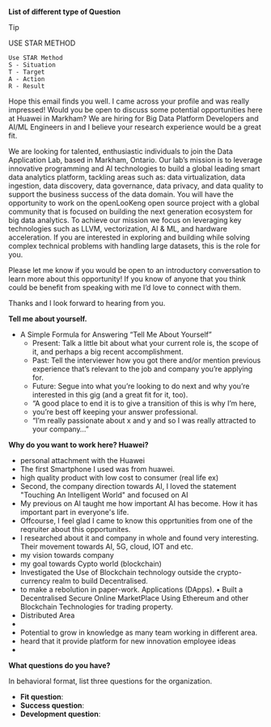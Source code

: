 **List of different type of Question**
> [!TIP]
> USE STAR METHOD
> 
````
Use STAR Method
S - Situation
T - Target
A - Action
R - Result
````
Hope this email finds you well. I came across your profile and was really impressed! Would you be open to discuss some potential opportunities here at Huawei in Markham? We are hiring for Big Data Platform Developers and AI/ML Engineers in and I believe your research experience would be a great fit.

We are looking for talented, enthusiastic individuals to join the Data Application Lab, based in Markham, Ontario. Our lab’s mission is to leverage innovative programming and AI technologies to build a global leading smart data analytics platform, tackling areas such as: data virtualization, data ingestion, data discovery, data governance, data privacy, and data quality to support the business success of the data domain. You will have the opportunity to work on the openLooKeng open source project with a global community that is focused on building the next generation ecosystem for big data analytics. To achieve our mission we focus on leveraging key technologies such as LLVM, vectorization, AI & ML, and hardware acceleration. If you are interested in exploring and building while solving complex technical problems with handling large datasets, this is the role for you.

Please let me know if you would be open to an introductory conversation to learn more about this opportunity! If you know of anyone that you think could be benefit from speaking with me I’d love to connect with them.

Thanks and I look forward to hearing from you.

**Tell me about yourself.**
- A Simple Formula for Answering “Tell Me About Yourself”
    - Present: Talk a little bit about what your current role is, the scope of it, and perhaps a big recent accomplishment.
    - Past: Tell the interviewer how you got there and/or mention previous experience that’s relevant to the job and company you’re applying for.
    - Future: Segue into what you’re looking to do next and why you’re interested in this gig (and a great fit for it, too).
    - “A good place to end it is to give a transition of this is why I’m here,
    - you’re best off keeping your answer professional.
    - “I’m really passionate about x and y and so I was really attracted to your company…”

**Why do you want to work here? Huawei?**
- personal attachment with the Huawei
- The first Smartphone I used was from huawei.
- high quality product with low cost to consumer (real life ex)
- Second, the company direction towards AI, I loved the statement "Touching An Intelligent World" and focused on AI
- My previous on AI taught me how important AI has become. How it has important part in everyone's life. 
- Offcourse, I feel glad I came to know this opprtunities from one of the reqruiter about this opportunites. 
- I researched about it and company in whole and found very interesting. Their movement towards AI, 5G, cloud, IOT and etc.
- my vision towards company
- my goal towards Cypto world (blockchain)
- Investigated the Use of Blockchain technology outside the crypto-currency realm to build Decentralised.
- to make a rebolution in paper-work.
Applications (DApps).
• Built a Decentralised Secure Online MarketPlace Using Ethereum and other Blockchain Technologies for trading
property.
- Distributed Area
- 
- Potential to grow in knowledge as many team working in different area.
- heard that it provide platform for new innovation employee ideas
- 

**What questions do you have?**

In behavioral format, list three questions for the organization.
-  **Fit question**:
- **Success question**:
- **Development question**:  
